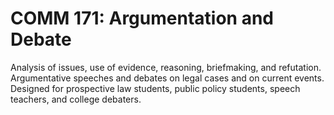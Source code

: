 # COMM 171: Argumentation and Debate

Analysis of issues, use of evidence, reasoning, briefmaking, and refutation. Argumentative speeches and debates on legal cases and on current events. Designed for prospective law students, public policy students, speech teachers, and college debaters.